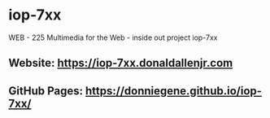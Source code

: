 # iop-7xx

WEB - 225 Multimedia for the Web - inside out project iop-7xx
## Website: https://iop-7xx.donaldallenjr.com
## GitHub Pages:  https://donniegene.github.io/iop-7xx/
